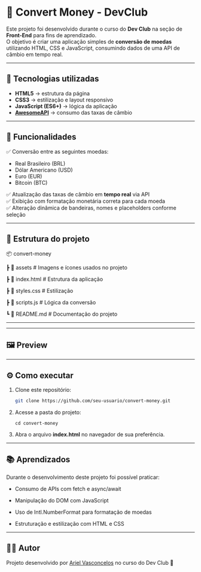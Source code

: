 # 💸 Convert Money - DevClub

Este projeto foi desenvolvido durante o curso do **Dev Club** na seção de **Front-End** para fins de aprendizado.  
O objetivo é criar uma aplicação simples de **conversão de moedas** utilizando HTML, CSS e JavaScript, consumindo dados de uma API de câmbio em tempo real.

---

## 🚀 Tecnologias utilizadas
- **HTML5** → estrutura da página  
- **CSS3** → estilização e layout responsivo  
- **JavaScript (ES6+)** → lógica da aplicação  
- **[AwesomeAPI](https://docs.awesomeapi.com.br/)** → consumo das taxas de câmbio  

---

## 📌 Funcionalidades
✅ Conversão entre as seguintes moedas:
- Real Brasileiro (BRL)  
- Dólar Americano (USD)  
- Euro (EUR)  
- Bitcoin (BTC)  

✅ Atualização das taxas de câmbio em **tempo real** via API  
✅ Exibição com formatação monetária correta para cada moeda  
✅ Alteração dinâmica de bandeiras, nomes e placeholders conforme seleção  

---

## 📂 Estrutura do projeto
📦 convert-money

┣ 📂 assets # Imagens e ícones usados no projeto

┣ 📜 index.html # Estrutura da aplicação

┣ 📜 styles.css # Estilização

┣ 📜 scripts.js # Lógica da conversão

┗ 📜 README.md # Documentação do projeto

---


---

## 🖼️ Preview


---

## ⚙️ Como executar
1. Clone este repositório:
   ```bash
   git clone https://github.com/seu-usuario/convert-money.git
   ```
2. Acesse a pasta do projeto:
   ```
   cd convert-money
   ```
3. Abra o arquivo **index.html** no navegador de sua preferência.

---

## 📚 Aprendizados

 Durante o desenvolvimento deste projeto foi possível praticar:

- Consumo de APIs com fetch e async/await
  
- Manipulação do DOM com JavaScript

- Uso de Intl.NumberFormat para formatação de moedas

- Estruturação e estilização com HTML e CSS

---

## 👨‍💻 Autor

Projeto desenvolvido por [Ariel Vasconcelos](https://github.com/arielvasconcelosgoncalves) no curso do Dev Club 🚀
